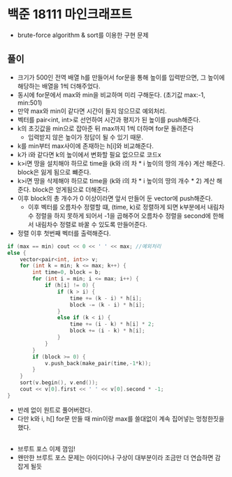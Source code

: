 
# 백준 18111 마인크래프트
- brute-force algorithm & sort를 이용한 구현 문제

## 풀이
- 크기가 500인 전역 배열 h를 만들어서 for문을 통해 높이를 입력받으면, 그 높이에 해당하는 배열을 1씩 더해주었다.
- 동시에 for문에서 max와 min을 비교하며 미리 구해둔다. (초기값 max:-1, min:501)
- 만약 max와 min이 같다면 시간이 들지 않으므로 예외처리.
- 벡터를 pair<int, int>로 선언하여 시간과 평지가 된 높이를 push해준다.
- k의 초깃값을 min으로 잡아준 뒤 max까지 1씩 더하며 for문 돌려준다
  * 입력받지 않은 높이가 정답이 될 수 있기 때문.
- k를 min부터 max사이에 존재하는 h[i]와 비교해준다.
- k가 i와 같다면 k의 높이에서 변화할 필요 없으므로 코드x
- k>i면 땅을 설치해야 하므로 time을 (k와 i의 차 * i 높이의 땅의 개수) 계산 해준다. block은 잃게 됨으로 뺴준다.
- k>i면 땅을 삭제해야 하므로 time을 (k와 i의 차 * i 높이의 땅의 개수 * 2) 계산 해준다. block은 얻게됨으로 더해준다.
- 이후 block의 총 개수가 0 이상이라면 앞서 만들어 둔 vector에 push해준다.
  * 이후 벡터를 오름차수 정렬할 떄, (time, k)로 정렬하게 되면 k부분에서 내림차수 정렬을 하지 못하게 되어서 -1을 곱해주어 오름차수 정렬을 second에 한해서 내림차수 정렬로 바꿀 수 있도록 만들어준다.
- 정렬 이후 첫번째 벡터를 출력해준다.


```C
if (max == min) cout << 0 << ' ' << max; //예외처리
else {
	vector<pair<int, int>> v;
	for (int k = min; k <= max; k++) {
		int time=0, block = b;
		for (int i = min; i <= max; i++) {
			if (h[i] != 0) {
				if (k > i) {
					time += (k - i) * h[i];
					block -= (k - i) * h[i];
				}
				else if (k < i) {
					time += (i - k) * h[i] * 2;
					block += (i - k) * h[i];
				}
			}
		}
		if (block >= 0) {
			v.push_back(make_pair(time,-1*k));
		}
	}
	sort(v.begin(), v.end());
	cout << v[0].first << ' ' << v[0].second * -1;
}
```

- 반례 없이 원트로 풀어버렸다.
- 다만 k와 i, h[] for문 만들 때 min이랑 max를 쓸대없이 계속 집어넣는 멍청한짓을 했다.

##
- 브루트 포스 이제 껌임!
- 왠만한 브루트 포스 문제는 아이디어나 구상이 대부분이라 조금만 더 연습하면 감 잡게 될듯
